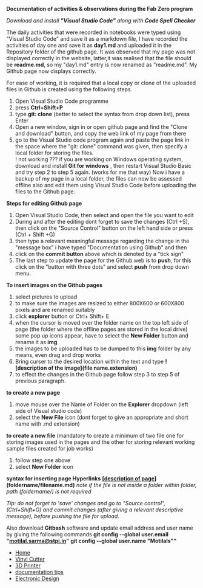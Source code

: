**Documentation of activities & observations during the Fab Zero program**

*Download and install  **"Visual Studio Code"** along with **Code Spell Checker***

The daily activities that were recorded in notebooks were typed using "Visual Studio Code" and save it as a markdown file, I have recorded the activities of day one and save it as **day1.md** and uploaded it in the Repository folder of the github page. It was observed that my page was not displayed correctly in the website, latter,it was realised that   the file should be **readme.md**, so my "day1.md" entry is now renamed as "readme.md". My Github page now displays correctly.

For ease of working, it is required that a local copy or clone of the uploaded files in Github is created using the following steps.

1. Open Visual Studio Code programme
2. press **Ctrl+Shift+P**
3. type **git: clone** (better to select the syntax from drop down list), press Enter
4. Open a new window, sign in or open  github page and find the "Clone and download" button, and copy the web link of my page from there
5. go to the Visual Studio code program again and paste the page link in the space where  the "git: clone" command was given, then specify a local folder for storing the files.  
! not working ??? if you are working on Windows operating system, download and install **Git for windows** , then restart Visual Studio Basic and try step 2 to step 5 again. (works for me that way)
Now i have a backup of my page in a local folder, the files can now be assessed offline also and edit them using Visual Studio Code before uploading the files to the Github page.


**Steps for editing Github page**
1. Open Visual Studio Code, then select and open the file you want to edit 
2. During and after the editing dont forget to save the changes (Ctrl +S), then  click on the "Source Control" button on the left hand side or press (Ctrl + Shift +G)
3. then type a relevant meaningful message regarding the change in the "message box" i have typed "Documentation using Github" and then 
4. click on the **commit button** above which is denoted by a "tick sign"
5. The last step to update the page for the Github web is to **push**, for this click on the "button with three dots" and select **push** from drop down menu. 

**To insert images on the Github pages**
1. select pictures to upload
2. to make sure the images are resized to either 800X600 or 600X800 pixels and are renamed suitably
3. click **explorer** button or Ctrl+ Shift+ E
4. when the cursor is moved over the folder name on the top left side of page  (the folder where the offline pages are stored in the local drive) some pop up icons appear, have to select the **New Folder** button and rename it as **img**
5. the images to be uploaded has to be dumped to this **img** folder by any means, even drag and drop works
6. Bring curser to the desired location within the text and type **![description of the image](file name.extension)**
7. to effect the changes in the Github page follow step 3 to step 5 of previous paragraph.

**to create a new page**
1. move mouse over the Name of Folder on the **Explorer** dropdown (left side of Visual studio code)
2. select the **New File** icon (dont forget to give an appropriate and short  name with .md extension)

**to create a new file** (mandatory to create a minimum of two file one for storing images used in the pages and the other for storing relevant working sample files created for job works)
1. follow step one above
2. select **New Folder** icon

**syntax for inserting page Hyperlinks**
**[[description of page](foldername/filename.md)](foldername/filename.md)**
*note if the file is not inside a folder within folder, path (foldername/) is not required*

*Tip: do not forget to 'save' changes and go to "Source control", (Ctrl+Shift+G) and commit changes (after giving a relevant descriptive message), before pushing the file for upload.*

Also download **Gitbash** software and update email address and user name by giving the following commands
**git config --global user.email "motilal.sarma@stpi.in"**
**git config --global user.name "Motilals""**






- [Home](readme.md)
- [Vinyl Cutter](vin.md)
- [3D Printer](3DPrinter.md)
- [documentation tips](documentation.md)
- [Electronic Design](design.md)




